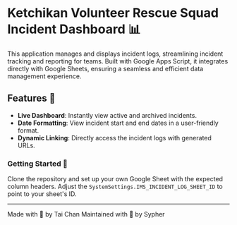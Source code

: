 # Ketchikan Volunteer Rescue Squad Incident Dashboard 📊

This application manages and displays incident logs, streamlining incident tracking and reporting for teams. Built with Google Apps Script, it integrates directly with Google Sheets, ensuring a seamless and efficient data management experience.

## Features 🌟
- **Live Dashboard**: Instantly view active and archived incidents.
- **Date Formatting**: View incident start and end dates in a user-friendly format.
- **Dynamic Linking**: Directly access the incident logs with generated URLs.

### Getting Started 🚀
Clone the repository and set up your own Google Sheet with the expected column headers. Adjust the `SystemSettings.IMS_INCIDENT_LOG_SHEET_ID` to point to your sheet's ID.

---

Made with 💙 by Tai Chan
Maintained with 💙 by Sypher
